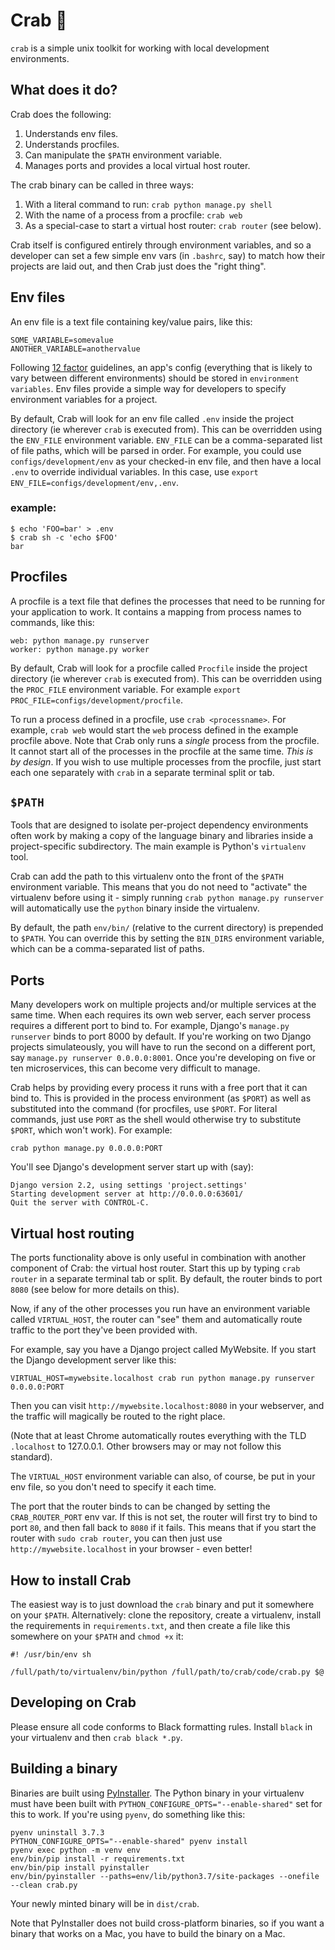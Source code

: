 # Crab 🦀

`crab` is a simple unix toolkit for working with local development environments.

## What does it do?

Crab does the following:

1. Understands env files.
2. Understands procfiles.
3. Can manipulate the `$PATH` environment variable.
4. Manages ports and provides a local virtual host router.

The crab binary can be called in three ways:

1. With a literal command to run: `crab python manage.py shell`
2. With the name of a process from a procfile: `crab web`
3. As a special-case to start a virtual host router: `crab router` (see below).

Crab itself is configured entirely through environment variables, and so a developer can set a few simple env vars (in `.bashrc`, say) to match how their projects are laid out, and then Crab just does the "right thing".

## Env files

An env file is a text file containing key/value pairs, like this:

```
SOME_VARIABLE=somevalue
ANOTHER_VARIABLE=anothervalue
```

Following [12 factor](https://12factor.net/) guidelines, an app's config (everything that is likely to vary between different environments) should be stored in `environment variables`. Env files provide a simple way for developers to specify environment variables for a project.

By default, Crab will look for an env file called `.env` inside the project directory (ie wherever `crab` is executed from). This can be overridden using the `ENV_FILE` environment variable. `ENV_FILE` can be a comma-separated list of file paths, which will be parsed in order. For example, you could use `configs/development/env` as your checked-in env file, and then have a local `.env` to override individual variables. In this case, use `export ENV_FILE=configs/development/env,.env`.

### example:

```
$ echo 'FOO=bar' > .env
$ crab sh -c 'echo $FOO'
bar
```

## Procfiles

A procfile is a text file that defines the processes that need to be running for your application to work. It contains a mapping from process names to commands, like this:

```
web: python manage.py runserver
worker: python manage.py worker
```

By default, Crab will look for a procfile called `Procfile` inside the project directory (ie wherever `crab` is executed from). This can be overridden using the `PROC_FILE` environment variable. For example `export PROC_FILE=configs/development/procfile`.

To run a process defined in a procfile, use `crab <processname>`. For example, `crab web` would start the `web` process defined in the example procfile above. Note that Crab only runs a *single* process from the procfile. It cannot start all of the processes in the procfile at the same time. *This is by design*. If you wish to use multiple processes from the procfile, just start each one separately with `crab` in a separate terminal split or tab.

## `$PATH`

Tools that are designed to isolate per-project dependency environments often work by making a copy of the language binary and libraries inside a project-specific subdirectory. The main example is Python's `virtualenv` tool.

Crab can add the path to this virtualenv onto the front of the `$PATH` environment variable. This means that you do not need to "activate" the virtualenv before using it - simply running `crab python manage.py runserver` will automatically use the `python` binary inside the virtualenv.

By default, the path `env/bin/` (relative to the current directory) is prepended to `$PATH`. You can override this by setting the `BIN_DIRS` environment variable, which can be a comma-separated list of paths.

## Ports

Many developers work on multiple projects and/or multiple services at the same time. When each requires its own web server, each server process requires a different port to bind to. For example, Django's `manage.py runserver` binds to port 8000 by default. If you're working on two Django projects simulateously, you will have to run the second on a different port, say `manage.py runserver 0.0.0.0:8001`. Once you're developing on five or ten microservices, this can become very difficult to manage.

Crab helps by providing every process it runs with a free port that it can bind to. This is provided in the process environment (as `$PORT`) as well as substituted into the command (for procfiles, use `$PORT`. For literal commands, just use `PORT` as the shell would otherwise try to substitute `$PORT`, which won't work). For example:

```
crab python manage.py 0.0.0.0:PORT
```

You'll see Django's development server start up with (say):

```
Django version 2.2, using settings 'project.settings'
Starting development server at http://0.0.0.0:63601/
Quit the server with CONTROL-C.
```

## Virtual host routing

The ports functionality above is only useful in combination with another component of Crab: the virtual host router. Start this up by typing `crab router` in a separate terminal tab or split. By default, the router binds to port `8080` (see below for more details on this).

Now, if any of the other processes you run have an environment variable called `VIRTUAL_HOST`, the router can "see" them and automatically route traffic to the port they've been provided with.

For example, say you have a Django project called MyWebsite. If you start the Django development server like this:

```
VIRTUAL_HOST=mywebsite.localhost crab run python manage.py runserver 0.0.0.0:PORT
```

Then you can visit `http://mywebsite.localhost:8080` in your webserver, and the traffic will magically be routed to the right place.

(Note that at least Chrome automatically routes everything with the TLD `.localhost` to 127.0.0.1. Other browsers may or may not follow this standard).

The `VIRTUAL_HOST` environment variable can also, of course, be put in your env file, so you don't need to specify it each time.

The port that the router binds to can be changed by setting the `CRAB_ROUTER_PORT` env var. If this is not set, the router will first try to bind to port `80`, and then fall back to `8080` if it fails. This means that if you start the router with `sudo crab router`, you can then just use `http://mywebsite.localhost` in your browser - even better!

## How to install Crab

The easiest way is to just download the `crab` binary and put it somewhere on your `$PATH`. Alternatively: clone the repository, create a virtualenv, install the requirements in `requirements.txt`, and then create a file like this somewhere on your `$PATH` and `chmod +x` it:

```
#! /usr/bin/env sh

/full/path/to/virtualenv/bin/python /full/path/to/crab/code/crab.py $@
```

## Developing on Crab

Please ensure all code conforms to Black formatting rules. Install `black` in your virtualenv and then `crab black *.py`.

## Building a binary

Binaries are built using [PyInstaller](https://www.pyinstaller.org/). The Python binary in your virtualenv must have been built with `PYTHON_CONFIGURE_OPTS="--enable-shared"` set for this to work. If you're using `pyenv`, do something like this:

```
pyenv uninstall 3.7.3
PYTHON_CONFIGURE_OPTS="--enable-shared" pyenv install
pyenv exec python -m venv env
env/bin/pip install -r requirements.txt
env/bin/pip install pyinstaller
env/bin/pyinstaller --paths=env/lib/python3.7/site-packages --onefile --clean crab.py
```

Your newly minted binary will be in `dist/crab`.

Note that PyInstaller does not build cross-platform binaries, so if you want a binary that works on a Mac, you have to build the binary on a Mac.
